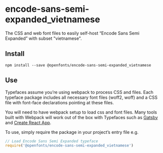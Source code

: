 
# encode-sans-semi-expanded_vietnamese

The CSS and web font files to easily self-host “Encode Sans Semi Expanded” with subset "vietnamese".

## Install

`npm install --save @openfonts/encode-sans-semi-expanded_vietnamese`

## Use

Typefaces assume you’re using webpack to process CSS and files. Each typeface
package includes all necessary font files (woff2, woff) and a CSS file with
font-face declarations pointing at these files.

You will need to have webpack setup to load css and font files. Many tools built
with Webpack will work out of the box with Typefaces such as [Gatsby](https://github.com/gatsbyjs/gatsby)
and [Create React App](https://github.com/facebookincubator/create-react-app).

To use, simply require the package in your project’s entry file e.g.

```javascript
// Load Encode Sans Semi Expanded typeface
require('@openfonts/encode-sans-semi-expanded_vietnamese')
```
